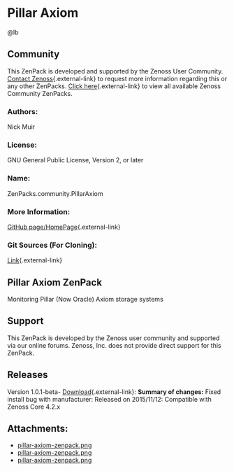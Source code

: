 # Pillar Axiom

@lb[](img/zenpack-pillar-axiom-zenpack.png)

## Community

This ZenPack is developed and supported by the Zenoss User Community.
[Contact Zenoss](https://tryit.zenoss.com/zenpack-contact/){.external-link} to
request more information regarding this or any other ZenPacks. [Click here](https://zenoss.com/product/zenpacks?f%5B0%5D=im_field_zenpack_category:1021){.external-link} to
view all available Zenoss Community ZenPacks.

### Authors:

Nick Muir

### License:

GNU General Public License, Version 2, or later

### Name:

ZenPacks.community.PillarAxiom

### More Information:

[GitHub page/HomePage](https://github.com/nickmuir/ZenPacks.community.PillarAxiom){.external-link}

### Git Sources (For Cloning):

[Link](https://github.com/nickmuir/ZenPacks.community.PillarAxiom.git){.external-link}

## Pillar Axiom ZenPack

Monitoring Pillar (Now Oracle) Axiom storage systems

## Support

This ZenPack is developed by the Zenoss user community and supported via
our online forums. Zenoss, Inc. does not provide direct support for this
ZenPack.

## Releases

Version 1.0.1-beta- [Download](https://storage.googleapis.com/zenpacks/ZenPacks.community.PillarAxiom/1.0.1-beta/ZenPacks.community.PillarAxiom-1.0.1-beta.egg){.external-link}:   **Summary of changes:** Fixed install bug with manufacturer:   Released on 2015/11/12:   Compatible with Zenoss Core 4.2.x

## Attachments:

-   [pillar-axiom-zenpack.png](img/zenpack-pillar-axiom-zenpack.png)
-   [pillar-axiom-zenpack.png](img/zenpack-pillar-axiom-zenpack.png)
-   [pillar-axiom-zenpack.png](img/zenpack-pillar-axiom-zenpack.png)

